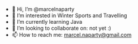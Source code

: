 - 👋 Hi, I’m @marcelnaparty
- 👀 I’m interested in Winter Sports and Travelling
- 🌱 I’m currently learning Java 
- 💞️ I’m looking to collaborate on: not yet :)
- 📫 How to reach me: marcel.naparty@gmail.com

<!---
marcelnaparty/marcelnaparty is a ✨ special ✨ repository because its `README.md` (this file) appears on your GitHub profile.
You can click the Preview link to take a look at your changes.
--->
